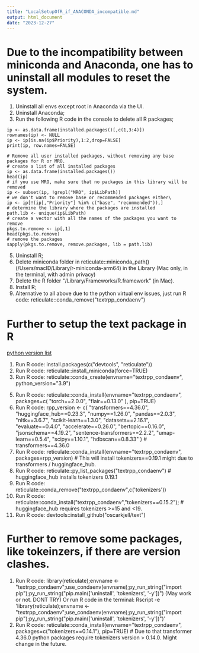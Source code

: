 ```yaml
---
title: "LocalSetupOfR_if_ANACONDA_incompatible.md"
output: html_document
date: "2023-12-27"
---
```


# Due to the incompatibility between miniconda and Anaconda, one has to uninstall all modules to reset the system.
1. Uninstall all envs except root in Anaconda via the UI.
2. Uninstall Anaconda;
3. Run the following R code in the console to delete all R packages;

```{r posting uninstallation code, eval = FALSE}
ip <- as.data.frame(installed.packages()[,c(1,3:4)])
rownames(ip) <- NULL
ip <- ip[is.na(ip$Priority),1:2,drop=FALSE]
print(ip, row.names=FALSE)

# Remove all user installed packages, without removing any base packages for R or MRO.
# create a list of all installed packages
ip <- as.data.frame(installed.packages())
head(ip)
# if you use MRO, make sure that no packages in this library will be removed
ip <- subset(ip, !grepl("MRO", ip$LibPath))
# we don't want to remove base or recommended packages either\
ip <- ip[!(ip[,"Priority"] %in% c("base", "recommended")),]
# determine the library where the packages are installed
path.lib <- unique(ip$LibPath)
# create a vector with all the names of the packages you want to remove
pkgs.to.remove <- ip[,1]
head(pkgs.to.remove)
# remove the packages
sapply(pkgs.to.remove, remove.packages, lib = path.lib)
```

5. Uninstall R;
6. Delete miniconda folder in reticulate::miniconda_path() (/Users/macID/Library/r-miniconda-arm64) in the Library (Mac only, in the terminal, with admin privacy)
7. Delete the R folder "/Library/Frameworks/R.framework" (in Mac).
8. Install R;
9. Alternative to all above due to the python virtual env issues, just run R code: reticulate::conda_remove("textrpp_condaenv")

# Further to setup the text package in R
[python version list](https://github.com/moomoofarm1/textPlot/blob/master/R/0_0_text_install.R)
1. Run R code: install.packages(c("devtools", "reticulate"))
2. Run R code: reticulate::install_miniconda(force=TRUE)
3. Run R code: reticulate::conda_create(envname="textrpp_condaenv", python_version="3.9")
<!--4. Run R code: reticulate::use_condaenv(condaenv = "textrpp_condaenv") <-->
5. Run R code: reticulate::conda_install(envname="textrpp_condaenv", packages=c(
   "torch==2.0.0", "flair==0.13.0"
   ), pip=TRUE)    
6. Run R code: 
   rpp_version <- c(
  "transformers==4.36.0", 
  "huggingface_hub==0.23.3",
  "numpy==1.26.0",
  "pandas==2.0.3",
  "nltk==3.6.7",
  "scikit-learn==1.3.0",
  "datasets==2.16.1",
  "evaluate==0.4.0",
  "accelerate==0.26.0",
  "bertopic==0.16.0",
  "jsonschema==4.19.2",
  "sentence-transformers==2.2.2",
  "umap-learn==0.5.4",
  "scipy==1.10.1",
  "hdbscan==0.8.33"
) # transformers==4.36.0
8. Run R code: reticulate::conda_install(envname="textrpp_condaenv", packages=rpp_version) # This will install tokenizers==0.19.1 might due to transformers / huggingface_hub.
9. Run R code: reticulate::py_list_packages("textrpp_condaenv") # huggingface_hub installs tokenizers 0.19.1
10. Run R code: reticulate::conda_remove("textrpp_condaenv",c('tokenizers'))
11. Run R code: reticulate::conda_install("textrpp_condaenv","tokenizers==0.15.2"); # huggingface_hub requires tokenizers >=15 and <19.
12. Run R code: devtools::install_github("oscarkjell/text")

# Further to remove some packages, like tokeinzers, if there are version clashes.
1. Run R code: library(reticulate);envname <- "textrpp_condaenv";use_condaenv(envname);py_run_string("import pip");py_run_string("pip.main(['uninstall', 'tokenizers', '-y'])")
(May work or not. DONT TRY) Or run R code in the terminal: Rscript -e 'library(reticulate);envname <- "textrpp_condaenv";use_condaenv(envname);py_run_string("import pip");py_run_string("pip.main(['uninstall', 'tokenizers', '-y'])")'
3. Run R code: reticulate::conda_install(envname="textrpp_condaenv", packages=c("tokenizers==0.14.1"), pip=TRUE)  # Due to that transformer 4.36.0 python packages require tokenizers version > 0.14.0. Might change in the future.
